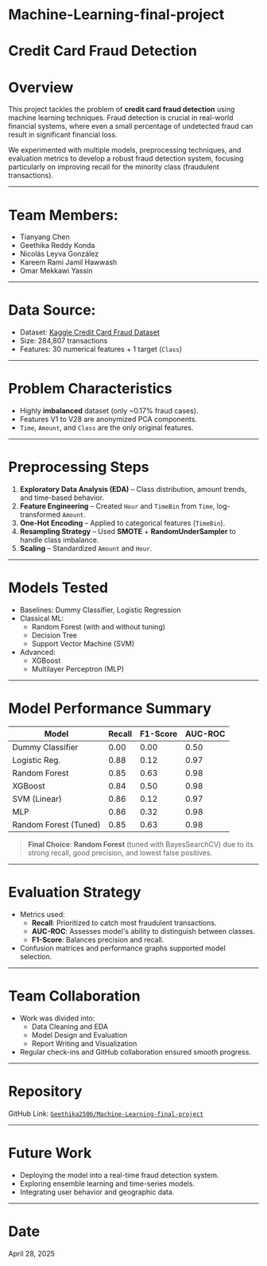 # Machine-Learning-final-project
# Credit Card Fraud Detection

# Overview
This project tackles the problem of **credit card fraud detection** using machine learning techniques. Fraud detection is crucial in real-world financial systems, where even a small percentage of undetected fraud can result in significant financial loss.

We experimented with multiple models, preprocessing techniques, and evaluation metrics to develop a robust fraud detection system, focusing particularly on improving recall for the minority class (fraudulent transactions).

---

# Team Members:
- Tianyang Chen  
- Geethika Reddy Konda  
- Nicolás Leyva González  
- Kareem Rami Jamil Hawwash  
- Omar Mekkawi Yassin  

---

# Data Source:
- Dataset: [Kaggle Credit Card Fraud Dataset](https://www.kaggle.com/datasets/mlg-ulb/creditcardfraud/data)  
- Size: 284,807 transactions  
- Features: 30 numerical features + 1 target (`Class`)

---

# Problem Characteristics
- Highly **imbalanced** dataset (only ~0.17% fraud cases).
- Features V1 to V28 are anonymized PCA components.
- `Time`, `Amount`, and `Class` are the only original features.

---

 # Preprocessing Steps
1. **Exploratory Data Analysis (EDA)** – Class distribution, amount trends, and time-based behavior.
2. **Feature Engineering** – Created `Hour` and `TimeBin` from `Time`, log-transformed `Amount`.
3. **One-Hot Encoding** – Applied to categorical features (`TimeBin`).
4. **Resampling Strategy** – Used **SMOTE** + **RandomUnderSampler** to handle class imbalance.
5. **Scaling** – Standardized `Amount` and `Hour`.

---

# Models Tested
- Baselines: Dummy Classifier, Logistic Regression  
- Classical ML:  
  - Random Forest (with and without tuning)  
  - Decision Tree  
  - Support Vector Machine (SVM)  
- Advanced:  
  - XGBoost  
  - Multilayer Perceptron (MLP)

---

# Model Performance Summary

| Model             | Recall | F1-Score | AUC-ROC |
|------------------|--------|----------|---------|
| Dummy Classifier | 0.00   | 0.00     | 0.50    |
| Logistic Reg.     | 0.88   | 0.12     | 0.97    |
| Random Forest     | 0.85   | 0.63     | 0.98    |
| XGBoost           | 0.84   | 0.50     | 0.98    |
| SVM (Linear)      | 0.86   | 0.12     | 0.97    |
| MLP               | 0.86   | 0.32     | 0.98    |
| Random Forest (Tuned) | 0.85 | 0.63   | 0.98    |

> **Final Choice**: **Random Forest** (tuned with BayesSearchCV) due to its strong recall, good precision, and lowest false positives.

---

 # Evaluation Strategy
- Metrics used:
  - **Recall**: Prioritized to catch most fraudulent transactions.
  - **AUC-ROC**: Assesses model's ability to distinguish between classes.
  - **F1-Score**: Balances precision and recall.
- Confusion matrices and performance graphs supported model selection.

---

# Team Collaboration
- Work was divided into:
  - Data Cleaning and EDA
  - Model Design and Evaluation
  - Report Writing and Visualization
- Regular check-ins and GitHub collaboration ensured smooth progress.

---

# Repository
GitHub Link: [`Geethika2506/Machine-Learning-final-project`](https://github.com/Geethika2506/Machine-Learning-final-project)

---

# Future Work
- Deploying the model into a real-time fraud detection system.
- Exploring ensemble learning and time-series models.
- Integrating user behavior and geographic data.

---

 # Date
April 28, 2025
